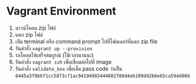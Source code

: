 
# Vagrant Environment

1. ดาวน์โหลด zip ไฟล์ 
2. แตก zip ไฟล์
3. เปิด terminal หรือ command prompt ไปที่โฟลเดอร์ที่แตก zip file
4. รันคำสั่ง `vagrant up --provision`
5. รอโหลดให้เสร็จสมบูรณ์ (ใช้เวลานานนะ)
6. รันคำสั่ง `vagrant ssh` เพื่อเชื่อมต่อไปที่ image
7. รันคำสั่ง `validate_box` เพื่อเช็ค pass code ว่าเป็น `6445a3f8b6f1cc5873cf1ac94194903444602708d4eb189d42b6e65ca594d80d`